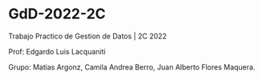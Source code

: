 # GdD-2022-2C
Trabajo Practico de Gestion de Datos | 2C 2022 

Prof: Edgardo Luis Lacquaniti 

Grupo: Matias Argonz, Camila Andrea Berro, Juan Alberto Flores Maquera.
